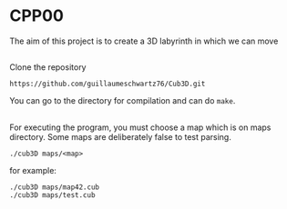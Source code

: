 # CPP00

The aim of this project is to create a 3D labyrinth in which we can move

##

Clone the repository

```shell
https://github.com/guillaumeschwartz76/Cub3D.git
```

You can go to the directory for compilation and can do ```make```.

##

For executing the program, you must choose a map which is on maps directory.
Some maps are deliberately false to test parsing.

```shell
./cub3D maps/<map>
```

for example:
```shell
./cub3D maps/map42.cub 
./cub3D maps/test.cub  
```


